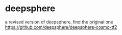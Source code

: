 # deepsphere
a revised version of deepsphere, find the original one https://github.com/deepsphere/deepsphere-cosmo-tf2
